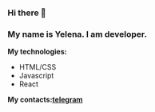 ### Hi there 👋

### My name is Yelena. I am developer.

**My technologies:**
* HTML/CSS
* Javascript
* React

**My contacts:[telegram](https://t.me/@YelenaTsoy1120 )**

<!--
**Ltsoy1120/Ltsoy1120** is a ✨ _special_ ✨ repository because its `README.md` (this file) appears on your GitHub profile.

Here are some ideas to get you started:

- 🔭 I’m currently working on ...
- 🌱 I’m currently learning ...
- 👯 I’m looking to collaborate on ...
- 🤔 I’m looking for help with ...
- 💬 Ask me about ...
- 📫 How to reach me: ...
- 😄 Pronouns: ...
- ⚡ Fun fact: ...
-->
